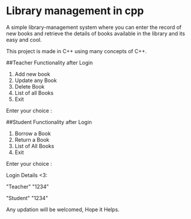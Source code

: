 # Library management in cpp
A simple library-management system where you can enter the record of new books and retrieve the details of books available in the library and its easy and cool.

This project is made in C++ using many concepts of C++.

##Teacher Functionality after Login
1. Add new book
2. Update any Book
3. Delete Book
4. List of all Books
9. Exit

 Enter your choice :

##Student Functionality after Login
1. Borrow a Book
2. Return a Book
3. List of All Books
9. Exit

 Enter your choice :


 
Login Details <3:

"Teacher"
"1234"

"Student"
"1234"

Any updation will be welcomed, Hope it Helps.


